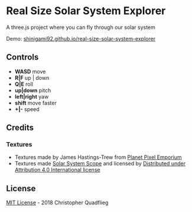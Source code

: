 # Real Size Solar System Explorer

A three.js project where you can fly through our solar system

Demo: [shinigami92.github.io/real-size-solar-system-explorer](https://shinigami92.github.io/real-size-solar-system-explorer)

## Controls

-   <b>WASD</b> move
-   <b>R|F</b> up | down
-   <b>Q|E</b> roll
-   <b>up|down</b> pitch
-   <b>left|right</b> yaw
-   <b>shift</b> move faster
-   <b>+|-</b> speed

## Credits

### Textures

-   Textures made by James Hastings-Trew from [Planet Pixel Emporium](http://planetpixelemporium.com/planets.html)
-   Textures made [Solar System Scope](https://www.solarsystemscope.com/textures) and licensed by [Distributed under Attribution 4.0 International license](https://creativecommons.org/licenses/by/4.0)

## License

[MIT License](LICENSE) - 2018 Christopher Quadflieg
